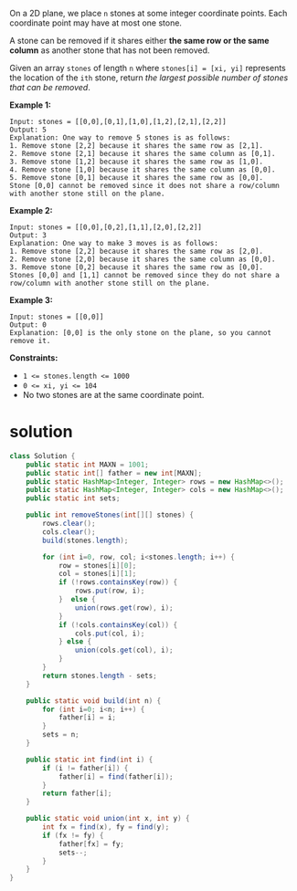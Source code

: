 On a 2D plane, we place `n` stones at some integer coordinate points. Each coordinate point may have at most one stone.

A stone can be removed if it shares either **the same row or the same column** as another stone that has not been removed.

Given an array `stones` of length `n` where `stones[i] = [xi, yi]` represents the location of the `ith` stone, return *the largest possible number of stones that can be removed*.

 

**Example 1:**

```
Input: stones = [[0,0],[0,1],[1,0],[1,2],[2,1],[2,2]]
Output: 5
Explanation: One way to remove 5 stones is as follows:
1. Remove stone [2,2] because it shares the same row as [2,1].
2. Remove stone [2,1] because it shares the same column as [0,1].
3. Remove stone [1,2] because it shares the same row as [1,0].
4. Remove stone [1,0] because it shares the same column as [0,0].
5. Remove stone [0,1] because it shares the same row as [0,0].
Stone [0,0] cannot be removed since it does not share a row/column with another stone still on the plane.
```

**Example 2:**

```
Input: stones = [[0,0],[0,2],[1,1],[2,0],[2,2]]
Output: 3
Explanation: One way to make 3 moves is as follows:
1. Remove stone [2,2] because it shares the same row as [2,0].
2. Remove stone [2,0] because it shares the same column as [0,0].
3. Remove stone [0,2] because it shares the same row as [0,0].
Stones [0,0] and [1,1] cannot be removed since they do not share a row/column with another stone still on the plane.
```

**Example 3:**

```
Input: stones = [[0,0]]
Output: 0
Explanation: [0,0] is the only stone on the plane, so you cannot remove it.
```

 

**Constraints:**

- `1 <= stones.length <= 1000`
- `0 <= xi, yi <= 104`
- No two stones are at the same coordinate point.

# solution

```java
class Solution {
    public static int MAXN = 1001;
    public static int[] father = new int[MAXN];
    public static HashMap<Integer, Integer> rows = new HashMap<>();
    public static HashMap<Integer, Integer> cols = new HashMap<>();
    public static int sets;

    public int removeStones(int[][] stones) {
        rows.clear();
        cols.clear();
        build(stones.length);

        for (int i=0, row, col; i<stones.length; i++) {
            row = stones[i][0];
            col = stones[i][1];
            if (!rows.containsKey(row)) {
                rows.put(row, i);
            }  else {
                union(rows.get(row), i);
            }
            if (!cols.containsKey(col)) {
                cols.put(col, i);
            } else {
                union(cols.get(col), i);
            }
        }    
        return stones.length - sets;
    }

    public static void build(int n) {
        for (int i=0; i<n; i++) {
            father[i] = i;
        }
        sets = n;
    }

    public static int find(int i) {
        if (i != father[i]) {
            father[i] = find(father[i]);
        }
        return father[i];
    }

    public static void union(int x, int y) {
        int fx = find(x), fy = find(y);
        if (fx != fy) {
            father[fx] = fy;
            sets--;
        }
    }
}
```

